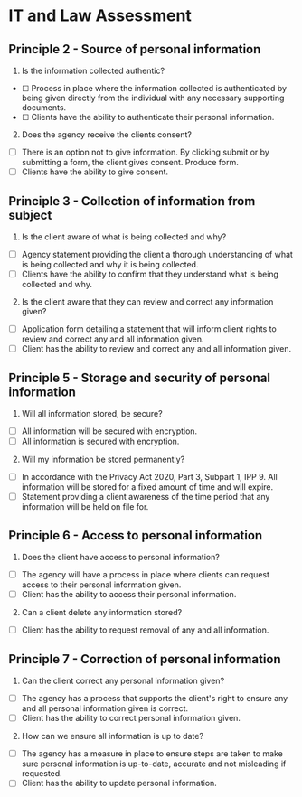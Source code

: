 # IT and Law Assessment

## Principle 2 - Source of personal information
<!-- Actionable item 1. Interpretation -->
1. Is the information collected authentic?
- [ ] <!-- Roman, should I be wording it like this --> Process in place where the information collected is authenticated by being given directly from the individual with any necessary supporting documents.
- [ ] <!-- or like this --> Clients have the ability to authenticate their personal information.
<!-- Actionable item 2. Interpretation -->
2. Does the agency receive the clients consent?
- [ ] There is an option not to give information. By clicking submit or by submitting a form, the client gives consent. Produce form.
- [ ] Clients have the ability to give consent.

## Principle 3 - Collection of information from subject
<!-- Actionable item 1. Interpretation -->
1. Is the client aware of what is being collected and why?
- [ ] Agency statement providing the client a thorough understanding of what is being collected and why it is being collected.
- [ ] Clients have the ability to confirm that they understand what is being collected and why.
<!-- Actionable item 2. Interpretation -->
2. Is the client aware that they can review and correct any information given?
- [ ] Application form detailing a statement that will inform client rights to review and correct any and all information given.
- [ ] Client has the ability to review and correct any and all information given.

## Principle 5 - Storage and security of personal information
<!-- Actionable item 1. Interpretation -->
1. Will all information stored, be secure?
- [ ] All information will be secured with encryption.
- [ ] All information is secured with encryption.
<!-- Actionable item 2. Interpretation -->
2. Will my information be stored permanently?
- [ ] In accordance with the Privacy Act 2020, Part 3, Subpart 1, IPP 9. All information will be stored for a fixed amount of time and will expire.
- [ ] Statement providing a client awareness of the time period that any information will be held on file for.

## Principle 6 - Access to personal information
<!-- Actionable item 1. Interpretation -->
1. Does the client have access to personal information?
- [ ] The agency will have a process in place where clients can request access to their personal information given.
- [ ] Client has the ability to access their personal information.
<!-- Actionable item 2. Interpretation -->
2. Can a client delete any information stored?
- [ ] Client has the ability to request removal of any and all information.

## Principle 7 - Correction of personal information
<!-- Actionable item 1. Interpretation -->
1. Can the client correct any personal information given?
- [ ] The agency has a process that supports the client's right to ensure any and all personal information given is correct.
- [ ] Client has the ability to correct personal information given.
<!-- Actionable item 2. Interpretation -->
2. How can we ensure all information is up to date?
- [ ] The agency has a measure in place to ensure steps are taken to make sure personal information is up-to-date, accurate and not misleading if requested.
- [ ] Client has the ability to update personal information.
